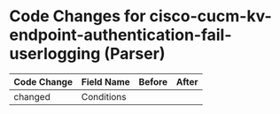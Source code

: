 # Code Changes for cisco-cucm-kv-endpoint-authentication-fail-userlogging (Parser)

| Code Change | Field Name | Before | After |
|-------------|------------|--------|-------|
| changed | Conditions |  |  |